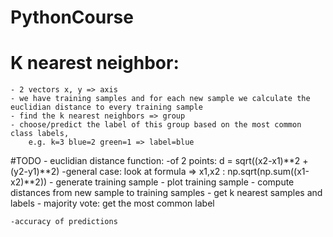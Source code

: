 # PythonCourse

# K nearest neighbor:
    - 2 vectors x, y => axis
    - we have training samples and for each new sample we calculate the euclidian distance to every training sample
    - find the k nearest neighbors => group
    - choose/predict the label of this group based on the most common class labels,
        e.g. k=3 blue=2 green=1 => label=blue

#TODO
    - euclidian distance function:
        -of 2 points: d = sqrt((x2-x1)**2 + (y2-y1)**2)
        -general case: look at formula => x1,x2 : np.sqrt(np.sum((x1-x2)**2))
    - generate training sample
    - plot training sample
    - compute distances from new sample to training samples
    - get k nearest samples and labels
    - majority vote: get the most common label

    -accuracy of predictions